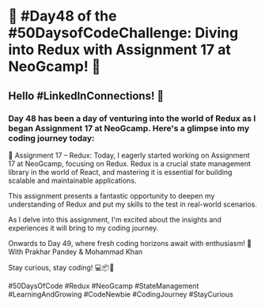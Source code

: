 # 🚀 #Day48 of the #50DaysofCodeChallenge: Diving into Redux with Assignment 17 at NeoGcamp! 🚀

## Hello #LinkedInConnections! 👋

### Day 48 has been a day of venturing into the world of Redux as I began Assignment 17 at NeoGcamp. Here's a glimpse into my coding journey today:

🔄 Assignment 17 – Redux: Today, I eagerly started working on Assignment 17 at NeoGcamp, focusing on Redux. Redux is a crucial state management library in the world of React, and mastering it is essential for building scalable and maintainable applications.

This assignment presents a fantastic opportunity to deepen my understanding of Redux and put my skills to the test in real-world scenarios.

As I delve into this assignment, I'm excited about the insights and experiences it will bring to my coding journey.

Onwards to Day 49, where fresh coding horizons await with enthusiasm! 🌟
With Prakhar Pandey & Mohammad Khan

Stay curious, stay coding! 💻📦🚀

#50DaysOfCode #Redux #NeoGcamp #StateManagement #LearningAndGrowing #CodeNewbie #CodingJourney #StayCurious